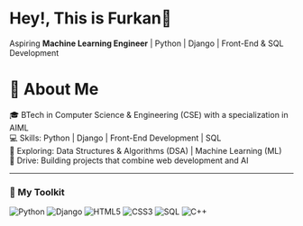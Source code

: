 # Hey!, This is Furkan👋

Aspiring **Machine Learning Engineer** | Python | Django | Front-End & SQL Development

# 🚀 About Me

🎓 BTech in Computer Science & Engineering (CSE) with a specialization in AIML  
💻 Skills: Python | Django | Front-End Development | SQL  
🧠 Exploring: Data Structures & Algorithms (DSA) | Machine Learning (ML)  
🎯 Drive: Building projects that combine web development and AI

---

### 🔧 My Toolkit
![Python](https://img.shields.io/badge/Python-3776AB?style=for-the-badge&logo=python&logoColor=white)
![Django](https://img.shields.io/badge/Django-092E20?style=for-the-badge&logo=django&logoColor=white)
![HTML5](https://img.shields.io/badge/HTML5-E34F26?style=for-the-badge&logo=html5&logoColor=white)
![CSS3](https://img.shields.io/badge/CSS3-1572B6?style=for-the-badge&logo=css3&logoColor=white)
![SQL](https://img.shields.io/badge/SQL-003B57?style=for-the-badge&logo=mysql&logoColor=white)
![C++](https://img.shields.io/badge/C++-00599C?style=for-the-badge&logo=c%2B%2B&logoColor=white)

